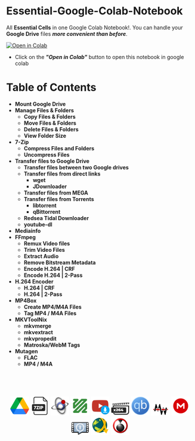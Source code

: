 # **Essential-Google-Colab-Notebook**

All **Essential Cells** in one Google Colab Notebook!.
You can handle your **Google Drive** files ***more convenient than before***.

<a href="https://colab.research.google.com/github/dropcreations/Essential-Google-Colab-Notebook/blob/main/All_in_One_Colab_Notebook.ipynb"><img src="https://colab.research.google.com/assets/colab-badge.svg" alt="Open in Colab"/></a>
<br>
- Click on the ***"Open in Colab"*** button to open this notebook in google colab

# **Table of Contents**

- **Mount Google Drive**
- **Manage Files & Folders**
    - **Copy Files & Folders**
    - **Move Files & Folders**
    - **Delete Files & Folders**
    - **View Folder Size**
- **7-Zip**
    - **Compress Files and Folders**
    - **Uncompress Files**
- **Transfer files to Google Drive**
    - **Transfer files between two Google drives**
    - **Transfer files from direct links**
        - **wget**
        - **JDownloader**
    - **Transfer files from MEGA**
    - **Transfer files from Torrents**
        - **libtorrent**
        - **qBittorrent**
    - **Redsea Tidal Downloader**
    - **youtube-dl**
- **Mediainfo**
- **FFmpeg**
    - **Remux Video files**
    - **Trim Video Files**
    - **Extract Audio**
    - **Remove Bitstream Metadata**
    - **Encode H.264 | CRF**
    - **Encode H.264 | 2-Pass**
- **H.264 Encoder**
    - **H.264 | CRF**
    - **H.264 | 2-Pass**
- **MP4Box**
    - **Create MP4/M4A Files**
    - **Tag MP4 / M4A Files**
- **MKVToolNix**
    - **mkvmerge**
    - **mkvextract**
    - **mkvpropedit**
    - **Matroska/WebM Tags**
- **Mutagen**
    - **FLAC**
    - **MP4 / M4A**
<br>
<br>
<br>

<p align="center">
    <img width=50 alt="Google-Drive-Logo" src=https://raw.githubusercontent.com/dropcreations/Essential-Google-Colab-Notebook/main/cell_logos/Google-Drive-Logo.png></img>
    <img width=50 alt="7zip-Logo" src=https://raw.githubusercontent.com/dropcreations/Essential-Google-Colab-Notebook/main/cell_logos/7zip-Logo.png></img>
    <img width=50 alt="MKVToolNix-Logo" src=https://raw.githubusercontent.com/dropcreations/MKVToolNix-in-Google-Colab/main/MKVToolNix-Logo.png></img>
    <img width=50 alt="FFmpeg-Logo" src=https://raw.githubusercontent.com/dropcreations/Essential-Google-Colab-Notebook/main/cell_logos/FFmpeg-Logo.png></img>
    <img width=50 alt="youtube-dl-Logo" src=https://raw.githubusercontent.com/dropcreations/Essential-Google-Colab-Notebook/main/cell_logos/youtube-dl-Logo.png></img>
    <img width=50 alt="x264-Logo" src=https://raw.githubusercontent.com/dropcreations/Essential-Google-Colab-Notebook/main/cell_logos/x264-Logo.png></img>
    <img width=50 alt="qBittorrent-Logo" src=https://raw.githubusercontent.com/dropcreations/Essential-Google-Colab-Notebook/main/cell_logos/qBittorrent-Logo.png></img>
    <img width=50 alt="Mutagen-Logo" src=https://raw.githubusercontent.com/dropcreations/Essential-Google-Colab-Notebook/main/cell_logos/Mutagen-Logo.png></img>
    <img width=50 alt="Mega-Logo" src=https://raw.githubusercontent.com/dropcreations/Essential-Google-Colab-Notebook/main/cell_logos/Mega-Logo.png></img>
    <img width=50 alt="Mediainfo-Logo" src=https://raw.githubusercontent.com/dropcreations/Essential-Google-Colab-Notebook/main/cell_logos/Mediainfo-Logo.png></img>
    <img width=50 alt="JDownloader-Logo" src=https://raw.githubusercontent.com/dropcreations/Essential-Google-Colab-Notebook/main/cell_logos/JDownloader-Logo.png></img>
    <img width=50 alt="GPAC-MP4Box-Logo" src=https://raw.githubusercontent.com/dropcreations/Essential-Google-Colab-Notebook/main/cell_logos/GPAC-MP4Box-Logo.png></img>    
</p>
